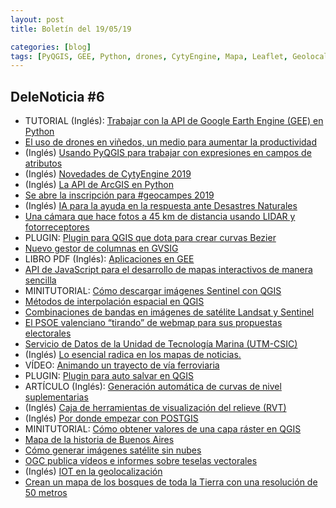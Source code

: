 ```yaml
---
layout: post
title: Boletín del 19/05/19

categories: [blog]
tags: [PyQGIS, GEE, Python, drones, CytyEngine, Mapa, Leaflet, Geolocalizar, webmap, ArcGIS, Recursos, Open Source, QGIS, SIG, geocampes, IA, Lidar, foto, curvas Bezier, Plugin, GVSIG, JavaScript, interpolación, LandSat, Sentinel, teledetección, bandas, datos, automatización, curvas nivel, MDT, relieve, sombreado, POSTGIS, OGC, teselas vectoriales, nubes, bosques, IOT]
---
```


## DeleNoticia #6

* TUTORIAL (Inglés): [Trabajar con la API de Google Earth Engine (GEE) en Python](https://github.com/rosaguilar/geetutorial?files=1)
* [El uso de drones en viñedos, un medio para aumentar la productividad](https://blogthinkbig.com/drones-modernizar-sector-vinicola)
* (Inglés) [Usando PyQGIS para trabajar con expresiones en campos de atributos](https://anitagraser.com/pyqgis-101-introduction-to-qgis-python-programming-for-non-programmers/pyqgis-101-using-expressions-to-compute-new-field-values/)
* (Inglés) [Novedades de CytyEngine 2019](https://www.esri.com/arcgis-blog/?post_type=blog&p=507882)
* (Inglés) [La API de ArcGIS en Python]( https://www.esri.com/arcgis-blog/products/api-python/administration/arcgis-api-for-python-core-concepts-part-1/)
* [Se abre la inscripción para #geocampes 2019](https://geomaticblog.net/2019/05/17/se-abre-la-inscripcion-para-geocamp-2019-en-valencia/)
* (Inglés) [IA para la ayuda en la respuesta ante Desastres Naturales](https://medium.com/geoai/ai-for-good-disaster-response-339d5c02b95e?source=rss----1564dcb7e105---4)
* [Una cámara que hace fotos a 45 km de distancia usando LIDAR y fotorreceptores](http://feedproxy.google.com/~r/WwwhatsNew/~3/7YFmAljfcns/)
* PLUGIN: [Plugin para QGIS que dota para crear curvas Bezier](https://github.com/tmizu23/BezierEditing)
* [Nuevo gestor de columnas en GVSIG](https://blog.gvsig.org/2019/05/14/camino-a-gvsig-2-5-nuevo-gestor-de-columnas/)
* LIBRO PDF (Inglés): [Aplicaciones en GEE](https://geogeek.xyz/pdf-book-google-earth-engine-applications.html)
* [API de JavaScript para el desarrollo de mapas interactivos de manera sencilla](https://github.com/sitna/api-sitna)
* MINITUTORIAL: [Cómo descargar imágenes Sentinel con QGIS](https://mappinggis.com/2018/05/como-descargar-imagenes-sentinel-con-qgis/)
* [Métodos de interpolación espacial en QGIS](http://www.geomapik.com/analisis-gis/como-realizar-interpolacion-espacial-qgis-metodos/)
* [Combinaciones de bandas en imágenes de satélite Landsat y Sentinel](https://mappinggis.com/2019/05/combinaciones-de-bandas-en-imagenes-de-satelite-landsat-y-sentinel/)
* [El PSOE valenciano “tirando” de webmap para sus propuestas electorales](http://valenciasenselimits.com/#)
* [Servicio de Datos de la Unidad de Tecnología Marina (UTM-CSIC)](http://revistamapping.com/2019/05/10/servicio-de-datos-de-la-unidad-de-tecnologia-marina-utm-csic/)
* (Inglés) [Lo esencial radica en los mapas de noticias.](https://datajournalism.com/read/longreads/the-essential-lies-in-news-maps)
* VÍDEO: [Animando un trayecto de vía ferroviaria](https://vimeo.com/322035070)
* PLUGIN: [Plugin para auto salvar en QGIS](https://twitter.com/serasoleil/status/1126861406253412352?s=12)
* ARTÍCULO (Inglés): [Generación automática de curvas de nivel suplementarias](https://www.researchgate.net/publication/332963490_Automated_placement_of_supplementary_contour_lines)
* (Inglés) [Caja de herramientas de visualización del relieve (RVT)](https://iaps.zrc-sazu.si/en/rvt#v)
* (Inglés) [Por donde empezar con POSTGIS](https://medium.com/innovation-and-technology/part-1-postgis-at-the-city-of-boston-9476293d71c2)
* MINITUTORIAL: [Cómo obtener valores de una capa ráster en QGIS](http://www.geomapik.com/analisis-gis/como-extraer-valores-raster-puntos-qgis/)
* [Mapa de la historia de Buenos Aires](http://blog-idee.blogspot.com/2019/05/mapa-de-la-historia-de-buenos-aires.html)
* [Cómo generar imágenes satélite sin nubes]( http://www.gisandbeers.com/generar-imagenes-satelite-sin-nubes/)
* [OGC publica vídeos e informes sobre teselas vectorales](http://blog-idee.blogspot.com/2019/05/ogc-publica-videos-e-informes-sobre.html)
* (Inglés) [IOT en la geolocalización]( https://geovisualization.net/2019/05/14/crean-un-mapa-de-los-bosques-de-toda-la-tierra-con-una-resolucion-de-50-metros/)
* [Crean un mapa de los bosques de toda la Tierra con una resolución de 50 metros]( https://geovisualization.net/2019/05/14/crean-un-mapa-de-los-bosques-de-toda-la-tierra-con-una-resolucion-de-50-metros/)
